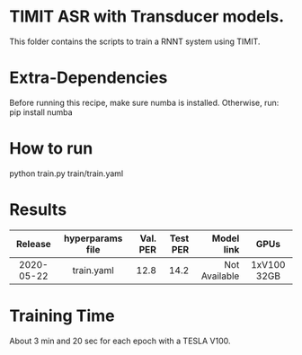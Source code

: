 # TIMIT ASR with Transducer models.
This folder contains the scripts to train a RNNT system using TIMIT.

# Extra-Dependencies
Before running this recipe, make sure numba is installed. Otherwise, run: 
pip install numba

# How to run
python train.py train/train.yaml

# Results

| Release | hyperparams file | Val. PER | Test PER | Model link | GPUs |
|:-------------:|:---------------------------:| -----:| -----:| --------:| :-----------:|
| 2020-05-22 | train.yaml |  12.8 | 14.2 | Not Available | 1xV100 32GB |

# Training Time
About 3 min and 20 sec for each epoch with a  TESLA V100.


